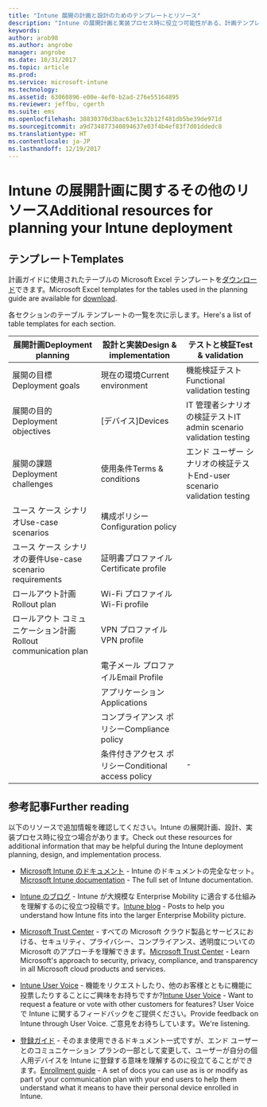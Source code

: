 ```yaml
---
title: "Intune 展開の計画と設計のためのテンプレートとリソース"
description: "Intune の展開計画と実装プロセス時に役立つ可能性がある、計画テンプレートと Intune に関する追加情報へのリンク。"
keywords: 
author: arob98
ms.author: angrobe
manager: angrobe
ms.date: 10/31/2017
ms.topic: article
ms.prod: 
ms.service: microsoft-intune
ms.technology: 
ms.assetid: 63060896-e00e-4ef0-b2ad-276e55164895
ms.reviewer: jeffbu, cgerth
ms.suite: ems
ms.openlocfilehash: 38830370d3bac63e1c32b12f481db5be39de971d
ms.sourcegitcommit: a9d734877340894637e03f4b4ef83f7d01ddedc8
ms.translationtype: HT
ms.contentlocale: ja-JP
ms.lasthandoff: 12/19/2017
---
```

# <a name="additional-resources-for-planning-your-intune-deployment"></a><span data-ttu-id="f847d-103">Intune の展開計画に関するその他のリソース</span><span class="sxs-lookup"><span data-stu-id="f847d-103">Additional resources for planning your Intune deployment</span></span>

## <a name="templates"></a><span data-ttu-id="f847d-104">テンプレート</span><span class="sxs-lookup"><span data-stu-id="f847d-104">Templates</span></span>

<span data-ttu-id="f847d-105">計画ガイドに使用されたテーブルの Microsoft Excel テンプレートを[ダウンロード](https://gallery.technet.microsoft.com/Intune-deployment-planning-fae156c2?redir=0)できます。</span><span class="sxs-lookup"><span data-stu-id="f847d-105">Microsoft Excel templates for the tables used in the planning guide are available for [download](https://gallery.technet.microsoft.com/Intune-deployment-planning-fae156c2?redir=0).</span></span>

<span data-ttu-id="f847d-106">各セクションのテーブル テンプレートの一覧を次に示します。</span><span class="sxs-lookup"><span data-stu-id="f847d-106">Here's a list of table templates for each section.</span></span>

|<span data-ttu-id="f847d-107">展開計画</span><span class="sxs-lookup"><span data-stu-id="f847d-107">Deployment planning</span></span>  |<span data-ttu-id="f847d-108">設計と実装</span><span class="sxs-lookup"><span data-stu-id="f847d-108">Design & implementation</span></span>   |<span data-ttu-id="f847d-109">テストと検証</span><span class="sxs-lookup"><span data-stu-id="f847d-109">Test & validation</span></span> |
|-----|----- |------|
| <span data-ttu-id="f847d-110">展開の目標</span><span class="sxs-lookup"><span data-stu-id="f847d-110">Deployment goals</span></span> |<span data-ttu-id="f847d-111">現在の環境</span><span class="sxs-lookup"><span data-stu-id="f847d-111">Current environment</span></span>|<span data-ttu-id="f847d-112">機能検証テスト</span><span class="sxs-lookup"><span data-stu-id="f847d-112">Functional validation testing</span></span>|
| <span data-ttu-id="f847d-113">展開の目的</span><span class="sxs-lookup"><span data-stu-id="f847d-113">Deployment objectives</span></span> |<span data-ttu-id="f847d-114">[デバイス]</span><span class="sxs-lookup"><span data-stu-id="f847d-114">Devices</span></span>|<span data-ttu-id="f847d-115">IT 管理者シナリオの検証テスト</span><span class="sxs-lookup"><span data-stu-id="f847d-115">IT admin scenario validation testing</span></span>|
| <span data-ttu-id="f847d-116">展開の課題</span><span class="sxs-lookup"><span data-stu-id="f847d-116">Deployment challenges</span></span> |<span data-ttu-id="f847d-117">使用条件</span><span class="sxs-lookup"><span data-stu-id="f847d-117">Terms & conditions</span></span>|<span data-ttu-id="f847d-118">エンド ユーザー シナリオの検証テスト</span><span class="sxs-lookup"><span data-stu-id="f847d-118">End-user scenario validation testing</span></span>|
| <span data-ttu-id="f847d-119">ユース ケース シナリオ</span><span class="sxs-lookup"><span data-stu-id="f847d-119">Use-case scenarios</span></span> |<span data-ttu-id="f847d-120">構成ポリシー</span><span class="sxs-lookup"><span data-stu-id="f847d-120">Configuration policy</span></span>| |
| <span data-ttu-id="f847d-121">ユース ケース シナリオの要件</span><span class="sxs-lookup"><span data-stu-id="f847d-121">Use-case scenario requirements</span></span> |<span data-ttu-id="f847d-122">証明書プロファイル</span><span class="sxs-lookup"><span data-stu-id="f847d-122">Certificate profile</span></span>| |
| <span data-ttu-id="f847d-123">ロールアウト計画</span><span class="sxs-lookup"><span data-stu-id="f847d-123">Rollout plan</span></span> |<span data-ttu-id="f847d-124">Wi-Fi プロファイル</span><span class="sxs-lookup"><span data-stu-id="f847d-124">Wi-Fi profile</span></span>| |
| <span data-ttu-id="f847d-125">ロールアウト コミュニケーション計画</span><span class="sxs-lookup"><span data-stu-id="f847d-125">Rollout communication plan</span></span>|<span data-ttu-id="f847d-126">VPN プロファイル</span><span class="sxs-lookup"><span data-stu-id="f847d-126">VPN profile</span></span>| |
| |  <span data-ttu-id="f847d-127">電子メール プロファイル</span><span class="sxs-lookup"><span data-stu-id="f847d-127">Email Profile</span></span> | |
| | <span data-ttu-id="f847d-128">アプリケーション</span><span class="sxs-lookup"><span data-stu-id="f847d-128">Applications</span></span> | |
| | <span data-ttu-id="f847d-129">コンプライアンス ポリシー</span><span class="sxs-lookup"><span data-stu-id="f847d-129">Compliance policy</span></span> | |
| | <span data-ttu-id="f847d-130">条件付きアクセス ポリシー</span><span class="sxs-lookup"><span data-stu-id="f847d-130">Conditional access policy</span></span>|-|


## <a name="further-reading"></a><span data-ttu-id="f847d-131">参考記事</span><span class="sxs-lookup"><span data-stu-id="f847d-131">Further reading</span></span>

<span data-ttu-id="f847d-132">以下のリソースで追加情報を確認してください。Intune の展開計画、設計、実装プロセス時に役立つ場合があります。</span><span class="sxs-lookup"><span data-stu-id="f847d-132">Check out these resources for additional information that may be helpful during the Intune deployment planning, design, and implementation process.</span></span>

-   <span data-ttu-id="f847d-133">[Microsoft Intune のドキュメント](/intune/) - Intune のドキュメントの完全なセット。</span><span class="sxs-lookup"><span data-stu-id="f847d-133">[Microsoft Intune documentation](/intune/) - The full set of Intune documentation.</span></span>

-   <span data-ttu-id="f847d-134">[Intune のブログ](https://blogs.technet.microsoft.com/enterprisemobility/) - Intune が大規模な Enterprise Mobility に適合する仕組みを理解するのに役立つ投稿です。</span><span class="sxs-lookup"><span data-stu-id="f847d-134">[Intune blog](https://blogs.technet.microsoft.com/enterprisemobility/) - Posts to help you understand how Intune fits into the larger Enterprise Mobility picture.</span></span>

-   <span data-ttu-id="f847d-135">[Microsoft Trust Center](http://www.microsoft.com/TrustCenter/default.aspx) - すべての Microsoft クラウド製品とサービスにおける、セキュリティ、プライバシー、コンプライアンス、透明度についての Microsoft のアプローチを理解できます。</span><span class="sxs-lookup"><span data-stu-id="f847d-135">[Microsoft Trust Center](http://www.microsoft.com/TrustCenter/default.aspx) - Learn Microsoft's approach to security, privacy, compliance, and transparency in all Microsoft cloud products and services.</span></span>

-   <span data-ttu-id="f847d-136">[Intune User Voice](http://microsoftintune.uservoice.com/) - 機能をリクエストしたり、他のお客様とともに機能に投票したりすることにご興味をお持ちですか?</span><span class="sxs-lookup"><span data-stu-id="f847d-136">[Intune User Voice](http://microsoftintune.uservoice.com/) - Want to request a feature or vote with other customers for features?</span></span> <span data-ttu-id="f847d-137">User Voice で Intune に関するフィードバックをご提供ください。</span><span class="sxs-lookup"><span data-stu-id="f847d-137">Provide feedback on Intune through User Voice.</span></span> <span data-ttu-id="f847d-138">ご意見をお待ちしています。</span><span class="sxs-lookup"><span data-stu-id="f847d-138">We're listening.</span></span>

-   <span data-ttu-id="f847d-139">[登録ガイド](https://gallery.technet.microsoft.com/Intune-End-User-Enrollment-3a0c9b0c?WT.mc_id=Blog_Intune_General_PCIT) - そのまま使用できるドキュメント一式ですが、エンド ユーザーとのコミュニケーション プランの一部として変更して、ユーザーが自分の個人用デバイスを Intune に登録する意味を理解するのに役立てることができます。</span><span class="sxs-lookup"><span data-stu-id="f847d-139">[Enrollment guide](https://gallery.technet.microsoft.com/Intune-End-User-Enrollment-3a0c9b0c?WT.mc_id=Blog_Intune_General_PCIT) - A set of docs you can use as is or modify as part of your communication plan with your end users to help them understand what it means to have their personal device enrolled in Intune.</span></span>
